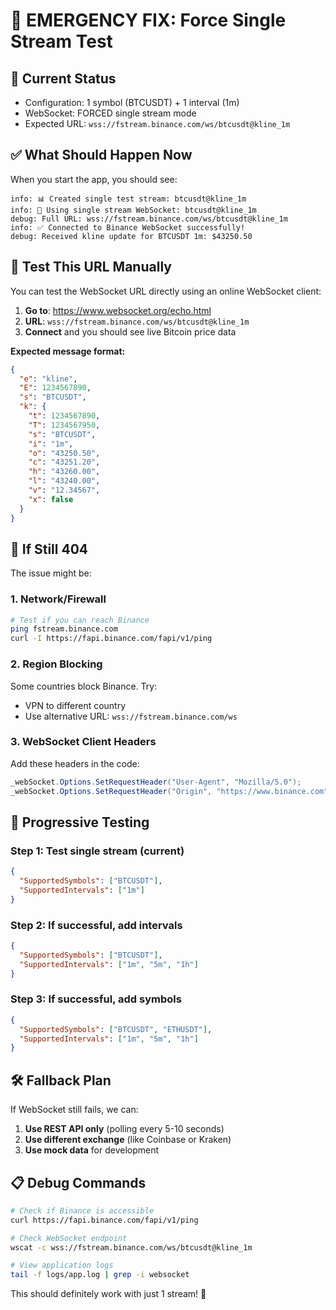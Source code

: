 ﻿# 🔧 EMERGENCY FIX: Force Single Stream Test

## 🚨 **Current Status**
- Configuration: 1 symbol (BTCUSDT) + 1 interval (1m)  
- WebSocket: FORCED single stream mode
- Expected URL: `wss://fstream.binance.com/ws/btcusdt@kline_1m`

## ✅ **What Should Happen Now**

When you start the app, you should see:
```
info: 📊 Created single test stream: btcusdt@kline_1m
info: 🚀 Using single stream WebSocket: btcusdt@kline_1m  
debug: Full URL: wss://fstream.binance.com/ws/btcusdt@kline_1m
info: ✅ Connected to Binance WebSocket successfully!
debug: Received kline update for BTCUSDT 1m: $43250.50
```

## 🧪 **Test This URL Manually**

You can test the WebSocket URL directly using an online WebSocket client:

1. **Go to**: https://www.websocket.org/echo.html
2. **URL**: `wss://fstream.binance.com/ws/btcusdt@kline_1m`  
3. **Connect** and you should see live Bitcoin price data

**Expected message format:**
```json
{
  "e": "kline",
  "E": 1234567890,
  "s": "BTCUSDT", 
  "k": {
    "t": 1234567890,
    "T": 1234567950,
    "s": "BTCUSDT",
    "i": "1m",
    "o": "43250.50",
    "c": "43251.20",
    "h": "43260.00", 
    "l": "43240.00",
    "v": "12.34567",
    "x": false
  }
}
```

## 🐛 **If Still 404**

The issue might be:

### 1. **Network/Firewall**
```bash
# Test if you can reach Binance
ping fstream.binance.com
curl -I https://fapi.binance.com/fapi/v1/ping
```

### 2. **Region Blocking**
Some countries block Binance. Try:
- VPN to different country
- Use alternative URL: `wss://fstream.binance.com/ws`

### 3. **WebSocket Client Headers**
Add these headers in the code:
```csharp
_webSocket.Options.SetRequestHeader("User-Agent", "Mozilla/5.0");
_webSocket.Options.SetRequestHeader("Origin", "https://www.binance.com");
```

## 🔄 **Progressive Testing**

### **Step 1**: Test single stream (current)
```json
{
  "SupportedSymbols": ["BTCUSDT"],
  "SupportedIntervals": ["1m"]
}
```

### **Step 2**: If successful, add intervals  
```json
{
  "SupportedSymbols": ["BTCUSDT"], 
  "SupportedIntervals": ["1m", "5m", "1h"]
}
```

### **Step 3**: If successful, add symbols
```json
{
  "SupportedSymbols": ["BTCUSDT", "ETHUSDT"],
  "SupportedIntervals": ["1m", "5m", "1h"] 
}
```

## 🛠️ **Fallback Plan**

If WebSocket still fails, we can:
1. **Use REST API only** (polling every 5-10 seconds)
2. **Use different exchange** (like Coinbase or Kraken)
3. **Use mock data** for development

## 📋 **Debug Commands**

```bash
# Check if Binance is accessible
curl https://fapi.binance.com/fapi/v1/ping

# Check WebSocket endpoint  
wscat -c wss://fstream.binance.com/ws/btcusdt@kline_1m

# View application logs
tail -f logs/app.log | grep -i websocket
```

This should definitely work with just 1 stream! 🤞